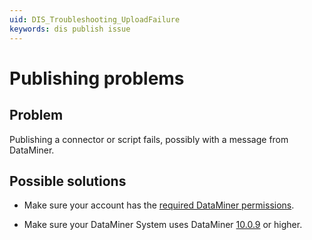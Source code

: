 ```yaml
---
uid: DIS_Troubleshooting_UploadFailure
keywords: dis publish issue
---
```


# Publishing problems

## Problem

Publishing a connector or script fails, possibly with a message from DataMiner.

## Possible solutions

- Make sure your account has the [required DataMiner permissions](xref:Prerequisites#required-user-permissions).

- Make sure your DataMiner System uses DataMiner [10.0.9](xref:General_Feature_Release_10.0.9#dataminer-application-packages-id_25911id_26027id_26169id_26243id_26271id_26338id_26351id_26371) or higher.
